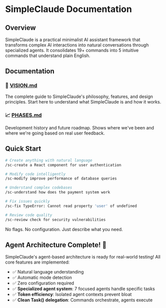 # SimpleClaude Documentation

## Overview

SimpleClaude is a practical minimalist AI assistant framework that transforms complex AI interactions into natural conversations through specialized agents. It consolidates 19+ commands into 5 intuitive commands that understand plain English.

## Documentation

### 📖 [VISION.md](VISION.md)

The complete guide to SimpleClaude's philosophy, features, and design principles. Start here to understand what SimpleClaude is and how it works.

### 📈 [PHASES.md](PHASES.md)

Development history and future roadmap. Shows where we've been and where we're going based on real user feedback.

## Quick Start

```bash
# Create anything with natural language
/sc-create a React component for user authentication

# Modify code intelligently
/sc-modify improve performance of database queries

# Understand complex codebases
/sc-understand how does the payment system work

# Fix issues quickly
/sc-fix TypeError: Cannot read property 'user' of undefined

# Review code quality
/sc-review check for security vulnerabilities
```

No flags. No configuration. Just describe what you need.

## Agent Architecture Complete! 🎉

SimpleClaude's agent-based architecture is ready for real-world testing! All core features are implemented:

- ✅ Natural language understanding
- ✅ Automatic mode detection  
- ✅ Zero configuration required
- ✅ **Specialized agent system**: 7 focused agents handle specific tasks
- ✅ **Token efficiency**: Isolated agent contexts prevent bloat
- ✅ **Clean Task() delegation**: Commands orchestrate, agents execute

